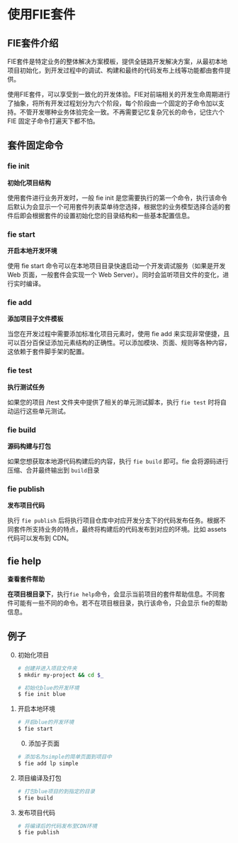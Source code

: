 # 使用FIE套件

## FIE套件介绍

FIE套件是特定业务的整体解决方案模板，提供全链路开发解决方案，从最初本地项目初始化，到开发过程中的调试、构建和最终的代码发布上线等功能都由套件提供。

使用FIE套件，可以享受到一致化的开发体验。FIE对前端相关的开发生命周期进行了抽象，将所有开发过程划分为六个阶段，每个阶段由一个固定的子命令加以支持。不管开发哪种业务体验完全一致。不再需要记忆复杂冗长的命令，记住六个 FIE 固定子命令打遍天下都不怕。

## 套件固定命令

### fie init

**初始化项目结构**

使用套件进行业务开发时，一般 fie init 是您需要执行的第一个命令，执行该命令后默认为会显示一个可用套件列表菜单待您选择，根据您的业务模型选择合适的套件后即会根据套件的设置初始化您的目录结构和一些基本配置信息。

### fie start

**开启本地开发环境**

使用 fie start 命令可以在本地项目目录快速启动一个开发调试服务（如果是开发 Web 页面，一般套件会实现一个 Web Server）。同时会监听项目文件的变化，进行实时编译。

### fie add

**添加项目子文件模板**

当您在开发过程中需要添加标准化项目元素时，使用 fie add 来实现非常便捷，且可以百分百保证添加元素结构的正确性。可以添加模块、页面、规则等各种内容，这依赖于套件脚手架的配置。

### fie test

**执行测试任务**

如果您的项目 /test 文件夹中提供了相关的单元测试脚本，执行 `fie test` 时将自动运行这些单元测试。

### fie build

**源码构建与打包**

如果您想获取本地源代码构建后的内容，执行 `fie build` 即可。fie 会将源码进行压缩、合并最终输出到 `build`目录

### fie publish

**发布项目代码**

执行 `fie publish` 后将执行项目仓库中对应开发分支下的代码发布任务。根据不同套件所支持业务的特点，最终将构建后的代码发布到对应的环境。比如 assets 代码可以发布到 CDN。

## fie help

**查看套件帮助**

**在项目根目录下**，执行`fie help`命令，会显示当前项目的套件帮助信息。不同套件可能有一些不同的命令。若不在项目根目录，执行该命令，只会显示 fie的帮助信息。


## 例子

0. 初始化项目

	```bash
	# 创建并进入项目文件夹
	$ mkdir my-project && cd $_
	
	# 初始化blue的开发环境
	$ fie init blue
	```
	
0. 开启本地环境

	```bash
	# 开启blue的开发环境
	$ fie start
	```
	
	0. 添加子页面

	```bash
	# 添加名为simple的简单页面到项目中
	$ fie add lp simple
	```
	
0. 项目编译及打包

	```bash
	# 打包blue项目的到指定的目录
	$ fie build
	```	
0. 发布项目代码

	```bash
	# 将编译后的代码发布至CDN环境
	$ fie publish
	```




